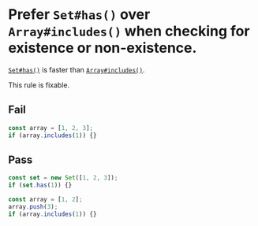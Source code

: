 # Prefer `Set#has()` over `Array#includes()` when checking for existence or non-existence.

[`Set#has()`](https://developer.mozilla.org/en-US/docs/Web/JavaScript/Reference/Global_Objects/Set/has) is faster than [`Array#includes()`](https://developer.mozilla.org/en-US/docs/Web/JavaScript/Reference/Global_Objects/Array/includes).

This rule is fixable.

## Fail

```js
const array = [1, 2, 3];
if (array.includes(1)) {}
```

## Pass

```js
const set = new Set([1, 2, 3]);
if (set.has(1)) {}
```

```js
const array = [1, 2];
array.push(3);
if (array.includes(1)) {}
```
